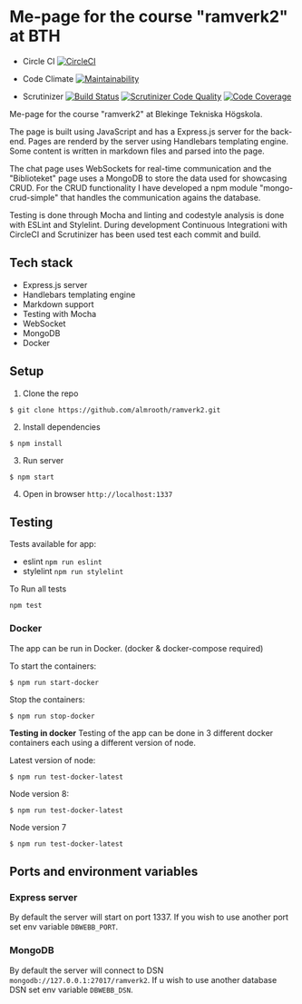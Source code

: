 # Me-page for the course "ramverk2" at BTH

* Circle CI
[![CircleCI](https://circleci.com/gh/almrooth/ramverk2.svg?style=svg)](https://circleci.com/gh/almrooth/ramverk2)

* Code Climate
[![Maintainability](https://api.codeclimate.com/v1/badges/58e3d30409c73d2fc630/maintainability)](https://codeclimate.com/github/almrooth/ramverk2/maintainability)

* Scrutinizer
[![Build Status](https://scrutinizer-ci.com/g/almrooth/ramverk2/badges/build.png?b=master)](https://scrutinizer-ci.com/g/almrooth/ramverk2/build-status/master)
[![Scrutinizer Code Quality](https://scrutinizer-ci.com/g/almrooth/ramverk2/badges/quality-score.png?b=master)](https://scrutinizer-ci.com/g/almrooth/ramverk2/?branch=master)
[![Code Coverage](https://scrutinizer-ci.com/g/almrooth/ramverk2/badges/coverage.png?b=master)](https://scrutinizer-ci.com/g/almrooth/ramverk2/?branch=master)

Me-page for the course "ramverk2" at Blekinge Tekniska Högskola.

The page is built using JavaScript and has a Express.js server for the back-end. Pages are renderd by the server using Handlebars templating engine. Some content is written in markdown files and parsed into the page.

The chat page uses WebSockets for real-time communication and the "Biblioteket" page uses a MongoDB to store the data used for showcasing CRUD. For the CRUD functionality I have developed a npm module "mongo-crud-simple" that handles the communication agains the database.

Testing is done through Mocha and linting and codestyle analysis is done with ESLint and Stylelint. During development Continuous Integrationi with CircleCI and Scrutinizer has been used test each commit and build.

## Tech stack
* Express.js server
* Handlebars templating engine
* Markdown support
* Testing with Mocha
* WebSocket
* MongoDB
* Docker

## Setup
1. Clone the repo
```
$ git clone https://github.com/almrooth/ramverk2.git
```
2. Install dependencies
```
$ npm install
```
3. Run server
```
$ npm start
```
4. Open in browser `http://localhost:1337`

## Testing
Tests available for app:
* eslint `npm run eslint`
* stylelint `npm run stylelint`

To Run all tests
```
npm test
```

### Docker
The app can be run in Docker. (docker & docker-compose required)

To start the containers:
```
$ npm run start-docker
```
Stop the containers:
```
$ npm run stop-docker
```

**Testing in docker**
Testing of the app can be done in 3 different docker containers each using a different version of node.

Latest version of node:
```
$ npm run test-docker-latest
```

Node version 8:
```
$ npm run test-docker-latest
```

Node version 7
```
$ npm run test-docker-latest
```

## Ports and environment variables

### Express server
By default the server will start on port 1337. If you wish to use another port set env variable `DBWEBB_PORT`.

### MongoDB
By default the server will connect to DSN `mongodb://127.0.0.1:27017/ramverk2`. If u wish to use another database DSN set env variable `DBWEBB_DSN`.
